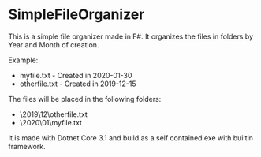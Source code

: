 # SimpleFileOrganizer

This is a simple file organizer made in F#.
It organizes the files in folders by Year and Month of creation.

Example: 
- myfile.txt - Created in 2020-01-30
- otherfile.txt - Created in 2019-12-15

The files will be placed in the following folders:

- \2019\12\otherfile.txt
- \2020\01\myfile.txt

It is made with Dotnet Core 3.1 and build as a self contained exe with builtin framework.
